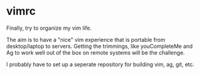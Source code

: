 # vimrc

Finally, try to organize my vim life.

The aim is to have a "nice" vim experience that is portable from desktop/laptop to servers. Getting the trimmings, like youCompleteMe and Ag to work well out of the box on remote systems will be the challenge.

I probably have to set up a seperate repository for building vim, ag, git, etc.

